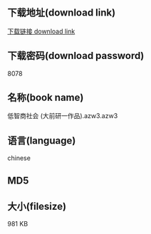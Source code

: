 ## 下载地址(download link)
[下载链接 download link](https://tutu365.netlify.app/?s=%E4%BD%8E%E6%99%BA%E5%95%86%E7%A4%BE%E4%BC%9A+%28%E5%A4%A7%E5%89%8D%E7%A0%94%E4%B8%80%E4%BD%9C%E5%93%81%29.azw3)

## 下载密码(download password)
8078

## 名称(book name)
低智商社会 (大前研一作品).azw3.azw3

## 语言(language)
chinese

## MD5


## 大小(filesize)
981 KB
